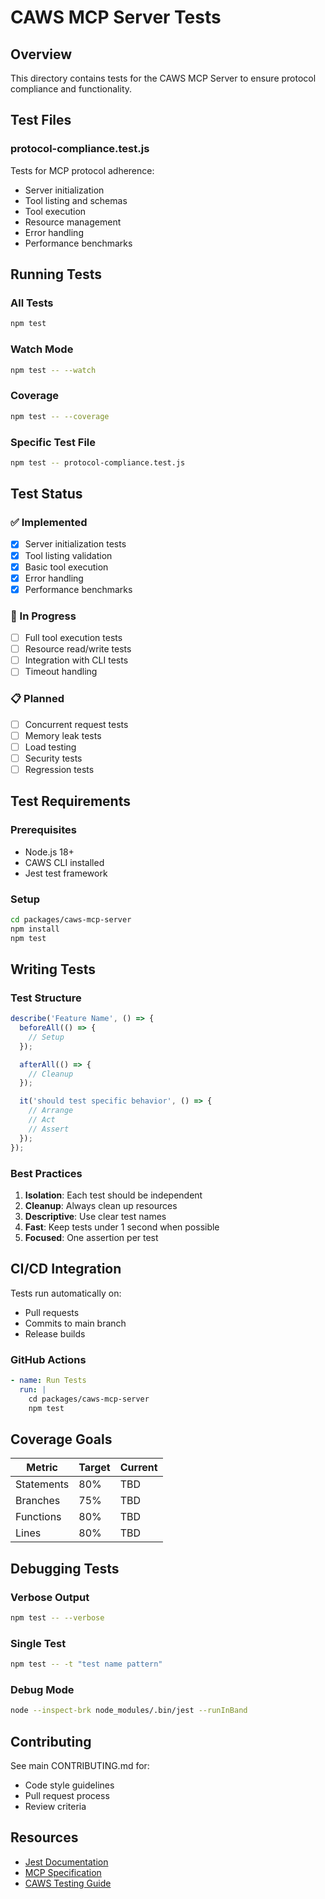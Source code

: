 # CAWS MCP Server Tests

## Overview

This directory contains tests for the CAWS MCP Server to ensure protocol compliance and functionality.

## Test Files

### protocol-compliance.test.js

Tests for MCP protocol adherence:
- Server initialization
- Tool listing and schemas
- Tool execution
- Resource management
- Error handling
- Performance benchmarks

## Running Tests

### All Tests
```bash
npm test
```

### Watch Mode
```bash
npm test -- --watch
```

### Coverage
```bash
npm test -- --coverage
```

### Specific Test File
```bash
npm test -- protocol-compliance.test.js
```

## Test Status

### ✅ Implemented
- [x] Server initialization tests
- [x] Tool listing validation
- [x] Basic tool execution
- [x] Error handling
- [x] Performance benchmarks

### 🚧 In Progress
- [ ] Full tool execution tests
- [ ] Resource read/write tests
- [ ] Integration with CLI tests
- [ ] Timeout handling

### 📋 Planned
- [ ] Concurrent request tests
- [ ] Memory leak tests
- [ ] Load testing
- [ ] Security tests
- [ ] Regression tests

## Test Requirements

### Prerequisites
- Node.js 18+
- CAWS CLI installed
- Jest test framework

### Setup
```bash
cd packages/caws-mcp-server
npm install
npm test
```

## Writing Tests

### Test Structure
```javascript
describe('Feature Name', () => {
  beforeAll(() => {
    // Setup
  });

  afterAll(() => {
    // Cleanup
  });

  it('should test specific behavior', () => {
    // Arrange
    // Act
    // Assert
  });
});
```

### Best Practices

1. **Isolation**: Each test should be independent
2. **Cleanup**: Always clean up resources
3. **Descriptive**: Use clear test names
4. **Fast**: Keep tests under 1 second when possible
5. **Focused**: One assertion per test

## CI/CD Integration

Tests run automatically on:
- Pull requests
- Commits to main branch
- Release builds

### GitHub Actions
```yaml
- name: Run Tests
  run: |
    cd packages/caws-mcp-server
    npm test
```

## Coverage Goals

| Metric | Target | Current |
|--------|--------|---------|
| Statements | 80% | TBD |
| Branches | 75% | TBD |
| Functions | 80% | TBD |
| Lines | 80% | TBD |

## Debugging Tests

### Verbose Output
```bash
npm test -- --verbose
```

### Single Test
```bash
npm test -- -t "test name pattern"
```

### Debug Mode
```bash
node --inspect-brk node_modules/.bin/jest --runInBand
```

## Contributing

See main CONTRIBUTING.md for:
- Code style guidelines
- Pull request process
- Review criteria

## Resources

- [Jest Documentation](https://jestjs.io/)
- [MCP Specification](https://modelcontextprotocol.io/)
- [CAWS Testing Guide](../../docs/guides/testing.md)


